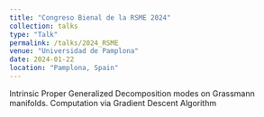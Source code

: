 ```yaml
---
title: "Congreso Bienal de la RSME 2024"
collection: talks
type: "Talk"
permalink: /talks/2024_RSME
venue: "Universidad de Pamplona"
date: 2024-01-22
location: "Pamplona, Spain"
---
```


Intrinsic Proper Generalized Decomposition modes on Grassmann manifolds. Computation via Gradient Descent Algorithm
